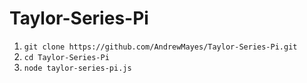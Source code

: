 # Taylor-Series-Pi
1) ```git clone https://github.com/AndrewMayes/Taylor-Series-Pi.git```
2) ```cd Taylor-Series-Pi```
3) ```node taylor-series-pi.js```
